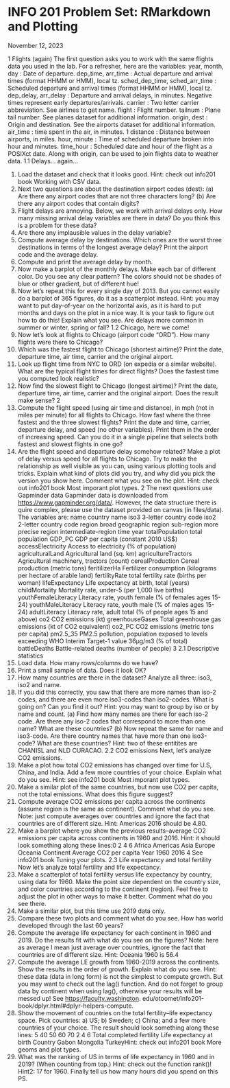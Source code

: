 # INFO 201 Problem Set: RMarkdown and Plotting
November 12, 2023

1 Flights (again)
The first question asks you to work with the same flights data you used in the lab. For a refresher,
here are the variables:
year, month, day : Date of departure.
dep_time, arr_time : Actual departure and arrival times (format HHMM or HMM), local tz.
sched_dep_time, sched_arr_time : Scheduled departure and arrival times (format HHMM
or HMM), local tz.
dep_delay, arr_delay : Departure and arrival delays, in minutes. Negative times represent early
departures/arrivals.
carrier : Two letter carrier abbreviation. See airlines to get name.
flight : Flight number.
tailnum : Plane tail number. See planes dataset for additional information.
origin, dest : Origin and destination. See the airports dataset for additional information.
air_time : time spent in the air, in minutes.
1
distance : Distance between airports, in miles.
hour, minute : Time of scheduled departure broken into hour and minutes.
time_hour : Scheduled date and hour of the flight as a POSIXct date. Along with origin, can be
used to join flights data to weather data.
1.1 Delays... again...
1. Load the dataset and check that it looks good.
Hint: check out info201 book Working with CSV data.
2. Next two questions are about the destination airport codes (dest):
(a) Are there any airport codes that are not three characters long?
(b) Are there any airport codes that contain digits?
3. Flight delays are annoying. Below, we work with arrival delays only.
How many missing arrival delay variables are there in data? Do you think this is a problem
for these data?
4. Are there any implausible values in the delay variable?
5. Compute average delay by destinations. Which ones are the worst three destinations in terms
of the longest average delay? Print the airport code and the average delay.
6. Compute and print the average delay by month.
7. Now make a barplot of the monthly delays. Make each bar of different color. Do you see any
clear pattern?
The colors should not be shades of blue or other gradient, but of different hue!
8. Now let’s repeat this for every single day of 2013. But you cannot easily do a barplot of 365
figures, do it as a scatterplot instead.
Hint: you may want to put day-of-year on the horizontal axis, as it is hard to put months and
days on the plot in a nice way. It is your task to figure out how to do this!
Explain what you see. Are delays more common in summer or winter, spring or fall?
1.2 Chicago, here we come!
1. Now let’s look at flights to Chicago (airport code “ORD”). How many flights were there to
Chicago?
2. Which was the fastest flight to Chicago (shortest airtime)? Print the date, departure time,
air time, carrier and the original airport.
3. Look up flight time from NYC to ORD (on expedia or a similar website). What are the typical
flight times for direct flights? Does the fastest time you computed look realistic?
4. Now find the slowest flight to Chicago (longest airtime)? Print the date, departure time, air
time, carrier and the original airport. Does the result make sense?
2
5. Compute the flight speed (using air time and distance), in mph (not in miles per minute) for
all flights to Chicago. How fast where the three fastest and the three slowest flights? Print
the date and time, carrier, departure delay, and speed (no other variables). Print them in the
order of increasing speed.
Can you do it in a single pipeline that selects both fastest and slowest flights in one go?
6. Are the flight speed and departure delay somehow related? Make a plot of delay versus speed
for all flights to Chicago. Try to make the relationship as well visible as you can, using various
plotting tools and tricks.
Explain what kind of plots did you try, and why did you pick the version you show here.
Comment what you see on the plot.
Hint: check out info201 book Most imporant plot types.
2 The next questions use Gapminder data
Gapminder data is downloaded from https://www.gapminder.org/data/. However, the data
structure there is quire complex, please use the dataset provided on canvas (in files/data).
The variables are:
name country name
iso3 3-letter country code
iso2 2-letter country code
region broad geographic region
sub-region more precise region
intermediate-region
time year
totalPopulation total population
GDP_PC GDP per capita (constant 2010 US$)
accessElectricity Access to electricity (% of population)
agriculturalLand Agricultural land (sq. km)
agricultureTractors Agricultural machinery, tractors (count)
cerealProduction Cereal production (metric tons)
feritilizerHa Fertilizer consumption (kilograms per hectare of arable land)
fertilityRate total fertility rate (births per woman)
lifeExpectancy Life expectancy at birth, total (years)
childMortality Mortality rate, under-5 (per 1,000 live births)
youthFemaleLiteracy Literacy rate, youth female (% of females ages 15-24)
youthMaleLiteracy Literacy rate, youth male (% of males ages 15-24)
adultLiteracy Literacy rate, adult total (% of people ages 15 and above)
co2 CO2 emissions (kt)
greenhouseGases Total greenhouse gas emissions (kt of CO2 equivalent)
co2_PC CO2 emissions (metric tons per capita)
pm2.5_35 PM2.5 pollution, population exposed to levels exceeding WHO Interim Target-1 value
36μg/m3 (% of total)
battleDeaths Battle-related deaths (number of people)
3
2.1 Descriptive statistics
1. Load data. How many rows/columns do we have?
2. Print a small sample of data. Does it look OK?
3. How many countries are there in the dataset? Analyze all three: iso3, iso2 and name.
4. If you did this correctly, you saw that there are more names than iso-2 codes, and there are
even more iso3-codes than iso2-codes. What is going on? Can you find it out?
Hint: you may want to group by iso or by name and count.
(a) Find how many names are there for each iso-2 code. Are there any iso-2 codes that
correspond to more than one name? What are these countries?
(b) Now repeat the same for name and iso3-code. Are there country names that have more
than one iso3-code? What are these countries?
Hint: two of these entitites are CHANISL and NLD CURACAO.
2.2 CO2 emissions
Next, let’s analyze CO2 emissions.
1. Make a plot how total CO2 emissions has changed over time for U.S, China, and India. Add
a few more countries of your choice. Explain what do you see.
Hint: see info201 book Most imporant plot types.
2. Make a similar plot of the same countries, but now use CO2 per capita, not the total emissions.
What does this figure suggest?
3. Compute average CO2 emissions per capita across the continents (assume region is the same
as continent). Comment what do you see.
Note: just compute averages over countries and ignore the fact that countries are of different
size.
Hint: Americas 2016 should be 4.80.
4. Make a barplot where you show the previous results–average CO2 emissions per capita across
continents in 1960 and 2016.
Hint: it should look something along these lines:0
2
4
6
Africa Americas Asia Europe Oceania
Continent
Average CO2 per capita
Year
1960
2016
4
See info201 book Tuning your plots.
2.3 Life expectancy and total fertility
Now let’s analyze total fertility and life expectancy.
1. Make a scatterplot of total fertility versus life expectancy by country, using data for 1960.
Make the point size dependent on the country size, and color countries according to the
continent (region). Feel free to adjust the plot in other ways to make it better.
Comment what do you see there.
2. Make a similar plot, but this time use 2019 data only.
3. Compare these two plots and comment what do you see. How has world developed through
the last 60 years?
4. Compute the average life expectancy for each continent in 1960 and 2019. Do the results fit
with what do you see on the figures?
Note: here as average I mean just average over countries, ignore the fact that countries are of
different size.
Hint: Oceania 1960 is 56.4
5. Compute the average LE growth from 1960-2019 across the continents. Show the results in
the order of growth. Explain what do you see.
Hint: these data (data in long form) is not the simplest to compute growth. But you may
want to check out the lag() function. And do not forget to group data by continent when
using lag(), otherwise your results will be messed up! See https://faculty.washington.
edu/otoomet/info201-book/dplyr.html#dplyr-helpers-compute.
6. Show the movement of countries on the total fertility–life expectancy space. Pick countries:
a) US; b) Sweden; c) China; and a few more countries of your choice.
The result should look something along these lines:
5
40
50
60
70
2 4 6
Total completed fertility
Life expectancy at birth
Country
Gabon
Mongolia
TurkeyHint: check out info201 book More geoms and plot types.
7. What was the ranking of US in terms of life expectancy in 1960 and in 2019? (When counting
from top.)
Hint: check out the function rank()!
Hint2: 17 for 1960.
Finally tell us how many hours did you spend on this PS.
